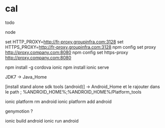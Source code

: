 # cal

todo

node


set HTTP_PROXY=http://fr-proxy.groupinfra.com:3128
set HTTPS_PROXY=http://fr-proxy.groupinfra.com:3128
npm config set proxy http://proxy.company.com:8080
npm config set https-proxy http://proxy.company.com:8080

npm install -g cordova ionic
npm install
ionic serve

JDK7 -> Java_Home

[install stand alone sdk tools (android)]
-> Android_Home
et le rajouter dans le path ; %ANDROID_HOME%;%ANDROID_HOME%/Platform_tools

ionic platform rm android
ionic platform add android


genymotion ?

ionic build android
ionic run android

